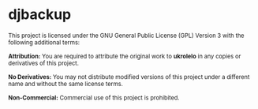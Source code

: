 # djbackup

<p><sub>This project is licensed under the GNU General Public License (GPL) Version 3 with the following additional terms:</sub></p>
<p><sub><strong>Attribution:</strong> You are required to attribute the original work to <strong>ukrolelo</strong> in any copies or derivatives of this project.</sub></p>
<p><sub><strong>No Derivatives:</strong> You may not distribute modified versions of this project under a different name and without the same license terms.</sub></p>
<p><sub><strong>Non-Commercial:</strong> Commercial use of this project is prohibited.</sub></p>

